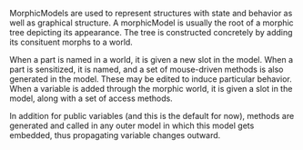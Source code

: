 MorphicModels are used to represent structures with state and behavior as well as graphical structure.  A morphicModel is usually the root of a morphic tree depicting its appearance.  The tree is constructed concretely by adding its consituent morphs to a world.

When a part is named in a world, it is given a new slot in the model.  When a part is sensitized, it is named, and a set of mouse-driven methods is also generated in the model.  These may be edited to induce particular behavior.  When a variable is added through the morphic world, it is given a slot in the model, along with a set of access methods.

In addition for public variables (and this is the default for now), methods are generated and called in any outer model in which this model gets embedded, thus propagating variable changes outward.